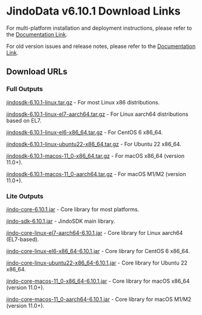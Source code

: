 # JindoData v6.10.1 Download Links

For multi-platform installation and deployment instructions, please refer to the [Documentation Link](jindosdk_deployment_multi_platform.md).

For old version issues and release notes, please refer to the [Documentation Link](../releases.md).

## Download URLs

### Full Outputs

[jindosdk-6.10.1-linux.tar.gz](https://jindodata-binary.oss-cn-shanghai.aliyuncs.com/release/6.10.1/jindosdk-6.10.1-linux.tar.gz) - For most Linux x86 distributions.

[jindosdk-6.10.1-linux-el7-aarch64.tar.gz](https://jindodata-binary.oss-cn-shanghai.aliyuncs.com/release/6.10.1/jindosdk-6.10.1-linux-el7-aarch64.tar.gz) - For Linux aarch64 distributions based on EL7.

[jindosdk-6.10.1-linux-el6-x86_64.tar.gz](https://jindodata-binary.oss-cn-shanghai.aliyuncs.com/release/6.10.1/jindosdk-6.10.1-linux-el6-x86_64.tar.gz) - For CentOS 6 x86_64.

[jindosdk-6.10.1-linux-ubuntu22-x86_64.tar.gz](https://jindodata-binary.oss-cn-shanghai.aliyuncs.com/release/6.10.1/jindosdk-6.10.1-linux-ubuntu22-x86_64.tar.gz) - For Ubuntu 22 x86_64.

[jindosdk-6.10.1-macos-11_0-x86_64.tar.gz](https://jindodata-binary.oss-cn-shanghai.aliyuncs.com/release/6.10.1/jindosdk-6.10.1-macos-11_0-x86_64.tar.gz) - For macOS x86_64 (version 11.0+).

[jindosdk-6.10.1-macos-11_0-aarch64.tar.gz](https://jindodata-binary.oss-cn-shanghai.aliyuncs.com/release/6.10.1/jindosdk-6.10.1-macos-11_0-aarch64.tar.gz) - For macOS M1/M2 (version 11.0+).

### Lite Outputs

[jindo-core-6.10.1.jar](https://jindodata-binary.oss-cn-shanghai.aliyuncs.com/mvn-repo/com/aliyun/jindodata/jindo-core/6.10.1/jindo-core-6.10.1.jar) - Core library for most platforms.

[jindo-sdk-6.10.1.jar](https://jindodata-binary.oss-cn-shanghai.aliyuncs.com/mvn-repo/com/aliyun/jindodata/jindo-sdk/6.10.1/jindo-sdk-6.10.1.jar) - JindoSDK main library.

[jindo-core-linux-el7-aarch64-6.10.1.jar](https://jindodata-binary.oss-cn-shanghai.aliyuncs.com/mvn-repo/com/aliyun/jindodata/jindo-core-linux-el7-aarch64/6.10.1/jindo-core-linux-el7-aarch64-6.10.1.jar) - Core library for Linux aarch64 (EL7-based).

[jindo-core-linux-el6-x86_64-6.10.1.jar](https://jindodata-binary.oss-cn-shanghai.aliyuncs.com/mvn-repo/com/aliyun/jindodata/jindo-core-linux-el6-x86_64/6.10.1/jindo-core-linux-el6-x86_64-6.10.1.jar) - Core library for CentOS 6 x86_64.

[jindo-core-linux-ubuntu22-x86_64-6.10.1.jar](https://jindodata-binary.oss-cn-shanghai.aliyuncs.com/mvn-repo/com/aliyun/jindodata/jindo-core-linux-ubuntu22-x86_64/6.10.1/jindo-core-linux-ubuntu22-x86_64-6.10.1.jar) - Core library for Ubuntu 22 x86_64.

[jindo-core-macos-11_0-x86_64-6.10.1.jar](https://jindodata-binary.oss-cn-shanghai.aliyuncs.com/mvn-repo/com/aliyun/jindodata/jindo-core-macos-11_0-x86_64/6.10.1/jindo-core-macos-11_0-x86_64-6.10.1.jar) - Core library for macOS x86_64 (version 11.0+).

[jindo-core-macos-11_0-aarch64-6.10.1.jar](https://jindodata-binary.oss-cn-shanghai.aliyuncs.com/mvn-repo/com/aliyun/jindodata/jindo-core-macos-11_0-aarch64/6.10.1/jindo-core-macos-11_0-aarch64-6.10.1.jar) - Core library for macOS M1/M2 (version 11.0+).